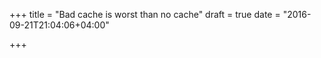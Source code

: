 +++
title = "Bad cache is worst than no cache"
draft = true
date = "2016-09-21T21:04:06+04:00"

+++

